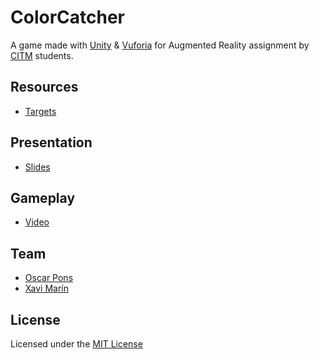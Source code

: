 # ColorCatcher

A game made with [Unity](https://unity.com/) & [Vuforia](https://developer.vuforia.com/) for Augmented Reality assignment by [CITM](https://www.citm.upc.edu/) students.

## Resources
- [Targets]()

## Presentation
- [Slides](https://docs.google.com/presentation/d/1I3ifBwplq89zeDOP4N2r_hiOe_4ZMER3JLUW2pj_MEQ/edit?usp=sharing)

## Gameplay
- [Video]()

## Team
- [Oscar Pons](https://github.com/ponspack9)
- [Xavi Marín](https://github.com/xavimarin35)

## License

Licensed under the [MIT License](https://github.com/xavimarin35/Thalassa/blob/master/LICENSE)
